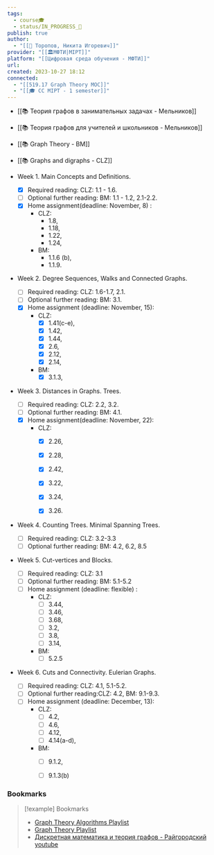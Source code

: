 ```yaml
---
tags:
  - course🎓
  - status/IN_PROGRESS_🌿
publish: true
author:
  - "[[👤 Торопов, Никита Игоревич]]"
provider: "[[🏛МФТИ|MIPT]]"
platform: "[[Цифровая среда обучения - МФТИ]]"
url: 
created: 2023-10-27 18:12
connected:
  - "[[519.17 Graph Theory MOC]]"
  - "[[🎓 CC MIPT - 1 semester]]"
---
```

- [[📚 Теория графов в занимательных задачах - Мельников]]
- [[📚 Теория графов для учителей и школьников - Мельников]]
- [[📚 Graph Theory - BM]]
- [[📚 Graphs and digraphs - CLZ]]


- Week 1. Main Concepts and Definitions.
	- [x] Required reading: CLZ: 1.1 - 1.6.
	- [ ] Optional further reading: BM: 1.1 - 1.2, 2.1-2.2.
	- [x] Home assignment(deadline: November, 8) : 
		- CLZ: 
			- 1.8, 
			- 1.18, 
			- 1.22, 
			- 1.24, 
		- BM: 
			- 1.1.6 (b),
			- 1.1.9. 

- Week 2. Degree Sequences, Walks and Connected Graphs.
	- [ ] Required reading: CLZ: 1.6-1.7, 2.1.
	- [ ] Optional further reading: BM: 3.1.
	- [x] Home assignment (deadline: November, 15): 
		- CLZ: 
			- [x] 1.41(c-e), 
			- [x] 1.42, 
			- [x] 1.44, 
			- [x] 2.6, 
			- [x] 2.12, 
			- [x] 2.14, 
		- BM: 
			- [x] 3.1.3,

- Week 3. Distances in Graphs. Trees.
	- [ ] Required reading: CLZ: 2.2, 3.2.
	- [ ] Optional further reading: BM: 4.1.
	- [x] Home assignment(deadline: November, 22): 
		- CLZ: 
			- [x] 2.26, 
			- [x] 2.28, 
			- [x] 2.42, 
			- [x] 3.22, 
			- [x] 3.24, 
			- [x] 3.26. 


- Week 4. Counting Trees. Minimal Spanning Trees.
	- [ ] Required reading: CLZ: 3.2-3.3
	- [ ] Optional further reading: BM: 4.2, 6.2, 8.5

- Week 5. Cut-vertices and Blocks.
	- [ ] Required reading: CLZ: 3.1
	- [ ] Optional further reading: BM: 5.1-5.2
	- [ ] Home assignment (deadline: flexible) : 
		- CLZ: 
			- [ ] 3.44, 
			- [ ] 3.46, 
			- [ ] 3.68, 
			- [ ] 3.2, 
			- [ ] 3.8, 
			- [ ] 3.14, 
		- BM: 
			- [ ] 5.2.5 

- Week 6. Cuts and Connectivity. Eulerian Graphs.
	- [ ] Required reading: CLZ: 4.1, 5.1-5.2.
	- [ ] Optional further reading:CLZ: 4.2, BM: 9.1-9.3.
	- [ ] Home assignment (deadline: December, 13): 
		- CLZ: 
			- [ ] 4.2, 
			- [ ] 4.6, 
			- [ ] 4.12, 
			- [ ] 4.14(a-d), 
		- BM: 
			- [ ] 9.1.2, 
			- [ ] 9.1.3(b) 



### Bookmarks
> [!example] Bookmarks
> - [Graph Theory Algorithms Playlist](https://www.youtube.com/playlist?list=PLDV1Zeh2NRsDGO4--qE8yH72HFL1Km93P)
> - [Graph Theory Playlist](https://www.youtube.com/watch?v=ZQY4IfEcGvM&list=PLztBpqftvzxXBhbYxoaZJmnZF6AUQr1mH)
> - [Дискретная математика и теория графов - Райгородский youtube](https://www.youtube.com/playlist?list=PL51E_hyhGzZJaLpmOqmo-qf4zTpqXM_ol)

